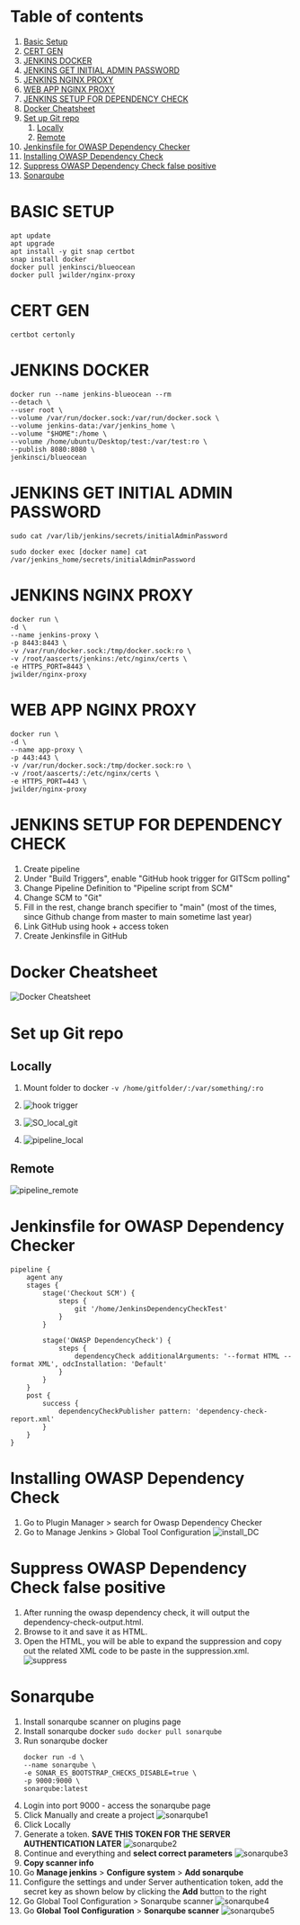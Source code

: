 # Table of contents
1. [Basic Setup](#basic-setup)
2. [CERT GEN](#CERT-GEN)
3. [JENKINS DOCKER ](#JENKINS-DOCKER )
4. [JENKINS GET INITIAL ADMIN PASSWORD](#JENKINS-GET-INITIAL-ADMIN-PASSWORD)
5. [JENKINS NGINX PROXY](#JENKINS-NGINX-PROXY)
6. [WEB APP NGINX PROXY](#WEB-APP-NGINX-PROXY)
7. [JENKINS SETUP FOR DEPENDENCY CHECK ](#JENKINS-SETUP-FOR-DEPENDENCY-CHECK )
8. [Docker Cheatsheet](#Docker-Cheatsheet)
9. [Set up Git repo](#Set-up-Git-repo)
	1. [Locally](#Locally)
	2. [Remote](#Remote)
10. [Jenkinsfile for OWASP Dependency Checker](#Jenkinsfile-for-OWASP-Dependency-Checker)
11. [Installing OWASP Dependency Check](#Installing-OWASP-Dependency-Check)
12. [Suppress OWASP Dependency Check false positive](#Suppress-OWASP-Dependency-Check-false-positive)
13. [Sonarqube](#Sonarqube)

# BASIC SETUP
	apt update
	apt upgrade
	apt install -y git snap certbot
	snap install docker
	docker pull jenkinsci/blueocean
	docker pull jwilder/nginx-proxy

# CERT GEN
	certbot certonly

# JENKINS DOCKER 
    docker run --name jenkins-blueocean --rm
    --detach \
    --user root \
    --volume /var/run/docker.sock:/var/run/docker.sock \
    --volume jenkins-data:/var/jenkins_home \
    --volume "$HOME":/home \
    --volume /home/ubuntu/Desktop/test:/var/test:ro \
    --publish 8080:8080 \
    jenkinsci/blueocean

# JENKINS GET INITIAL ADMIN PASSWORD
`sudo cat /var/lib/jenkins/secrets/initialAdminPassword`


`sudo docker exec [docker name] cat /var/jenkins_home/secrets/initialAdminPassword`

# JENKINS NGINX PROXY
    docker run \
    -d \
    --name jenkins-proxy \
    -p 8443:8443 \
    -v /var/run/docker.sock:/tmp/docker.sock:ro \
    -v /root/aascerts/jenkins:/etc/nginx/certs \
    -e HTTPS_PORT=8443 \
    jwilder/nginx-proxy

# WEB APP NGINX PROXY
	docker run \
	-d \
	--name app-proxy \
	-p 443:443 \
	-v /var/run/docker.sock:/tmp/docker.sock:ro \
	-v /root/aascerts/:/etc/nginx/certs \
	-e HTTPS_PORT=443 \
	jwilder/nginx-proxy

# JENKINS SETUP FOR DEPENDENCY CHECK 
1. Create pipeline
2. Under "Build Triggers", enable "GitHub hook trigger for GITScm polling"
3. Change Pipeline Definition to "Pipeline script from SCM"
4. Change SCM to "Git"
5. Fill in the rest, change branch specifier to "main" (most of the times, since Github change from master to main sometime last year)
6. Link GitHub using hook + access token
7. Create Jenkinsfile in GitHub


# Docker Cheatsheet
![Docker Cheatsheet](img/docker_cs.png)

# Set up Git repo
## Locally
1. Mount folder to docker
`-v /home/gitfolder/:/var/something/:ro`

2. ![hook trigger](img/hooktrigger.png)
3. ![SO_local_git](img/SO_local_git.png)
4. ![pipeline_local](img/pipeline_local.png)

## Remote
![pipeline_remote](img/pipeline_remote.png)

# Jenkinsfile for OWASP Dependency Checker
```
pipeline {
	agent any
	stages {
		stage('Checkout SCM') {
			steps {
				git '/home/JenkinsDependencyCheckTest'
			}
		}

		stage('OWASP DependencyCheck') {
			steps {
				dependencyCheck additionalArguments: '--format HTML --format XML', odcInstallation: 'Default'
			}
		}
	}	
	post {
		success {
			dependencyCheckPublisher pattern: 'dependency-check-report.xml'
		}
	}
}

```

# Installing OWASP Dependency Check
1. Go to Plugin Manager > search for Owasp Dependency Checker
2. Go to Manage Jenkins > Global Tool Configuration
![install_DC](img/install_DC.png)

# Suppress OWASP Dependency Check false positive
1. After running the owasp dependency check, it will output the dependency-check-output.html.
2. Browse to it and save it as HTML.
3. Open the HTML, you will be able to expand the suppression and copy out the related XML code to be paste in the suppression.xml.
![suppress](img/suppress.png)

# Sonarqube
1. Install sonarqube scanner on plugins page
2. Install sonarqube docker `sudo docker pull sonarqube`
3. Run sonarqube docker
	```
	docker run -d \
	--name sonarqube \
	-e SONAR_ES_BOOTSTRAP_CHECKS_DISABLE=true \
	-p 9000:9000 \
	sonarqube:latest
	```
4. Login into port 9000  - access the sonarqube page 
5. Click Manually and create a project
![sonarqube1](img/sonarqube1.png)
6. Click Locally
7. Generate a token. **SAVE THIS TOKEN FOR THE SERVER AUTHENTICATION LATER**
![sonarqube2](img/sonarqube2.png)
8. Continue and everything and **select correct parameters**
![sonarqube3](img/sonarqube3.png)
9. **Copy scanner info**
10. Go **Manage jenkins** > **Configure system** > **Add sonarqube**
11. Configure the settings and under Server authentication token, add the secret key as shown below by clicking the **Add** button to the right
12. Go Global Tool Configuration > Sonarqube scanner
![sonarqube4](img/sonarqube4.png)
13. Go **Global Tool Configuration** > **Sonarqube scanner**
![sonarqube5](img/sonarqube5.png)
